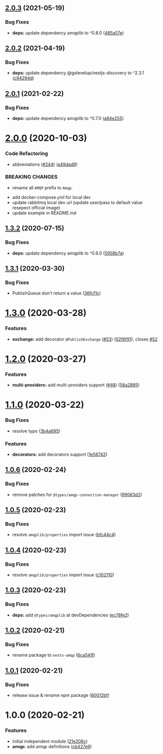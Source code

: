 ## [2.0.3](https://github.com/nest-x/nestx-amqp/compare/v2.0.2...v2.0.3) (2021-05-19)


### Bug Fixes

* **deps:** update dependency amqplib to ^0.8.0 ([485a57e](https://github.com/nest-x/nestx-amqp/commit/485a57e6bc411f4d2b55952a039ce79ede1f6e9c))

## [2.0.2](https://github.com/nest-x/nestx-amqp/compare/v2.0.1...v2.0.2) (2021-04-19)


### Bug Fixes

* **deps:** update dependency @golevelup/nestjs-discovery to ^2.3.1 ([c94294d](https://github.com/nest-x/nestx-amqp/commit/c94294d304f75fc8fddad0f73954341c0a93ea61))

## [2.0.1](https://github.com/nest-x/nestx-amqp/compare/v2.0.0...v2.0.1) (2021-02-22)


### Bug Fixes

* **deps:** update dependency amqplib to ^0.7.0 ([a84e255](https://github.com/nest-x/nestx-amqp/commit/a84e255f24c08af1bb15bad34f4196603a8d8240))

# [2.0.0](https://github.com/nest-x/nestx-amqp/compare/v1.3.2...v2.0.0) (2020-10-03)


### Code Refactoring

* abbreviations ([#244](https://github.com/nest-x/nestx-amqp/issues/244)) ([a49dad9](https://github.com/nest-x/nestx-amqp/commit/a49dad9f63f44b842138567599ce08f3fc837cb8))


### BREAKING CHANGES

* rename all `AMQP` prefix to `Amqp`.

- add docker-compose.yml for local dev
- update rabbitmq local dev url (update user/pass to default value resepect official image)
- update example in README.md

## [1.3.2](https://github.com/nest-x/nestx-amqp/compare/v1.3.1...v1.3.2) (2020-07-15)


### Bug Fixes

* **deps:** update dependency amqplib to ^0.6.0 ([5958b7a](https://github.com/nest-x/nestx-amqp/commit/5958b7a842751983039811a7416726d7eadf2a94))

## [1.3.1](https://github.com/nest-x/nestx-amqp/compare/v1.3.0...v1.3.1) (2020-03-30)


### Bug Fixes

* PublishQueue don't return a value ([36fcf1c](https://github.com/nest-x/nestx-amqp/commit/36fcf1cde9af8482e3ab388c51c13c211fd92608))

# [1.3.0](https://github.com/nest-x/nestx-amqp/compare/v1.2.0...v1.3.0) (2020-03-28)


### Features

* **exchange:** add decorator `@PublishExchange` ([#53](https://github.com/nest-x/nestx-amqp/issues/53)) ([02f6f91](https://github.com/nest-x/nestx-amqp/commit/02f6f9116d1483d95c0e8804d7470f1d4365bdb1)), closes [#52](https://github.com/nest-x/nestx-amqp/issues/52)

# [1.2.0](https://github.com/nest-x/nestx-amqp/compare/v1.1.0...v1.2.0) (2020-03-27)


### Features

* **multi-providers:** add multi-providers support ([#48](https://github.com/nest-x/nestx-amqp/issues/48)) ([58a2885](https://github.com/nest-x/nestx-amqp/commit/58a2885b31cdac67fe719de8132fad5c4e58f61a))

# [1.1.0](https://github.com/nest-x/nestx-amqp/compare/v1.0.6...v1.1.0) (2020-03-22)


### Bug Fixes

* resolve typo ([3b4a695](https://github.com/nest-x/nestx-amqp/commit/3b4a695379e56e00d065055a3bd542a8b20b75b5))


### Features

* **decorators:** add decorators support ([1e58742](https://github.com/nest-x/nestx-amqp/commit/1e5874279b4dbd8179aa5ffc2284b16c9ebc198f))

## [1.0.6](https://github.com/nest-x/nestx-amqp/compare/v1.0.5...v1.0.6) (2020-02-24)


### Bug Fixes

* remove patches for `@types/amqp-connection-manager` ([99063d2](https://github.com/nest-x/nestx-amqp/commit/99063d28dde74ec218e9806f8fdaba1c1943ffbc))

## [1.0.5](https://github.com/nest-x/nestx-amqp/compare/v1.0.4...v1.0.5) (2020-02-23)


### Bug Fixes

* resolve `amqplib/properties` import issue ([bfc44c4](https://github.com/nest-x/nestx-amqp/commit/bfc44c444e155d8b13a5184e82de619fa6602de4))

## [1.0.4](https://github.com/nest-x/nestx-amqp/compare/v1.0.3...v1.0.4) (2020-02-23)


### Bug Fixes

* resolve `amqplib/properties` import issue ([c102110](https://github.com/nest-x/nestx-amqp/commit/c102110a574289ea2c67e57e7eb465482113a898))

## [1.0.3](https://github.com/nest-x/nestx-amqp/compare/v1.0.2...v1.0.3) (2020-02-23)


### Bug Fixes

* **deps:** add `@types/amqplib` at devDependencies ([ec78fe2](https://github.com/nest-x/nestx-amqp/commit/ec78fe2a739eb76ea9c1840755f34647b2d054cf))

## [1.0.2](https://github.com/nest-x/nestx-amqp/compare/v1.0.1...v1.0.2) (2020-02-21)


### Bug Fixes

* rename package to `nestx-amqp` ([6ca541f](https://github.com/nest-x/nestx-amqp/commit/6ca541f8a1a1228b39332f000e68f953857f0738))

## [1.0.1](https://github.com/nest-x/nestx-amqp/compare/v1.0.0...v1.0.1) (2020-02-21)


### Bug Fixes

* release issue & rename npm package ([60012bf](https://github.com/nest-x/nestx-amqp/commit/60012bf2455336df117e2a13c8dda79ae4926e62))

# 1.0.0 (2020-02-21)


### Features

* initial independent module ([21e206c](https://github.com/nest-x/nestx-amqp/commit/21e206cdf4e27b6d4ed89ff1fcea8999e411c0d0))
* **amqp:** add amqp definitions ([cb427e9](https://github.com/nest-x/nestx-amqp/commit/cb427e94aebeda795b7ac18420696212dd8f515d))
